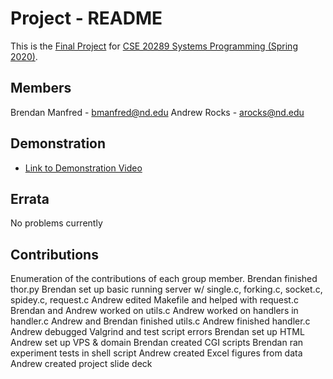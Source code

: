 # Project - README

This is the [Final Project] for [CSE 20289 Systems Programming (Spring 2020)].

## Members

Brendan Manfred - bmanfred@nd.edu
Andrew Rocks    - arocks@nd.edu

## Demonstration

- [Link to Demonstration Video]()

## Errata

No problems currently

## Contributions

Enumeration of the contributions of each group member.
Brendan finished thor.py
Brendan set up basic running server w/ single.c, forking.c, socket.c, spidey.c, request.c
Andrew edited Makefile and helped with request.c
Brendan and Andrew worked on utils.c
Andrew worked on handlers in handler.c
Andrew and Brendan finished utils.c
Andrew finished handler.c
Andrew debugged Valgrind and test script errors
Brendan set up HTML
Andrew set up VPS & domain
Brendan created CGI scripts
Brendan ran experiment tests in shell script
Andrew created Excel figures from data
Andrew created project slide deck


[Final Project]: https://www3.nd.edu/~pbui/teaching/cse.20289.sp20/project.html
[CSE 20289 Systems Programming (Spring 2020)]: https://www3.nd.edu/~pbui/teaching/cse.20289.sp20/

